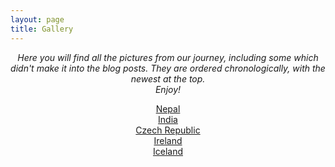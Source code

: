 ```yaml
---
layout: page
title: Gallery
---
```


<p style="text-align:center">
<em>Here you will find all the pictures from our journey, including some which didn't make it into the blog posts.
 They are ordered chronologically, with the newest at the top. <br />
Enjoy!</em>
</p>

<p style="text-align:center">
<a href="./nepal">Nepal</a><br />
<a href="./india">India</a><br />
<a href="./czech_republic">Czech Republic</a><br />
<a href="./ireland">Ireland</a><br />
<a href="./iceland">Iceland</a><br />
</p>
